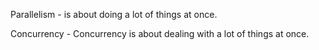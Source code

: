 Parallelism - is about doing a lot of things at once.

Concurrency - Concurrency is about dealing with a lot of things at once.